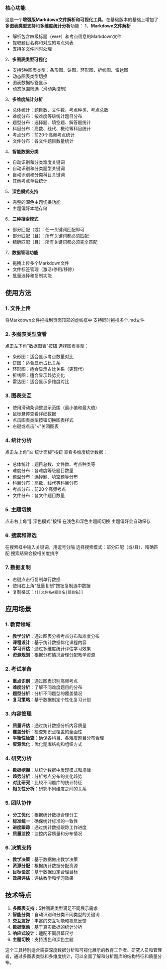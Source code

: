 ### 核心功能
这是一个**增强版Markdown文件解析和可视化工具**，在基础版本的基础上增加了**多图表类型支持**和**多维度统计分析**功能：
1、**Markdown文件解析**
- 解析包含四级标题（`####`）和考点信息的Markdown文件
- 提取题目名称和对应的考点列表
- 支持多文件同时处理

2、**多图表类型可视化**
- 支持5种图表类型：条形图、饼图、环形图、折线图、雷达图
- 动态图表类型切换
- 图表数据标签显示
- 动态范围筛选（滑动条控制）

3、**多维度统计分析**
- 总体统计：题目数、文件数、考点种类、考点总数
- 难度分布：按难度等级统计题目分布
- 题型分布：选择题、填空题、解答题统计
- 科目分布：高数、线代、概论等科目统计
- 考点分布：前20个高频考点统计
- 文件分布：各文件题目数量统计

4、**智能数据分类**
- 自动识别和分类难度关键词
- 自动识别和分类题型关键词
- 自动识别和分类科目关键词
- 其他考点单独统计

5、**深色模式支持**
- 完整的深色主题切换功能
- 主题偏好本地存储

6、**三种搜索模式**
- 部分匹配（或）：任一关键词匹配即可
- 部分匹配（且）：所有关键词都必须匹配
- 精确匹配（且）：所有关键词都必须完全匹配

7、**数据管理功能**
- 拖拽上传多个Markdown文件
- 文件标签管理（激活/停用/移除）
- 批量选择和复制功能

## 使用方法

### 1. 文件上传
将Markdown文件拖拽到页面顶部的虚线框中
支持同时拖拽多个.md文件

### 2. 多图表类型查看

点击左下角"数据图表"按钮
选择图表类型：
- 条形图：适合显示考点数量对比
- 饼图：适合显示占比关系
- 环形图：适合显示占比关系（更现代）
- 折线图：适合显示趋势变化
- 雷达图：适合显示多维度对比

### 3. 图表交互
- 使用滑动条调整显示范围（最小值和最大值）
- 鼠标悬停查看详细数据
- 点击图表类型按钮切换图表样式
- 右键或点击"×"关闭图表

### 4. 统计分析
点击左上角"📊 统计面板"按钮
查看多维度统计数据：
- 总体统计：题目总数、文件数、考点种类等
- 难度分布：各难度等级题目数量
- 题型分布：选择题、填空题等分布
- 科目分布：高数、线代等科目分布
- 考点分布：前20个高频考点
- 文件分布：各文件题目数量

### 5. 主题切换
点击右上角"🌙 深色模式"按钮
在浅色和深色主题间切换
主题偏好会自动保存

### 6. 搜索和筛选
在搜索框中输入关键词，用逗号分隔
选择搜索模式：部分匹配（或/且）、精确匹配
搜索结果会按相关度排序

### 7. 数据复制
- 右键点击行复制单行数据
- 使用右上角"批量复制"按钮复制选中数据
- 复制格式：`![[文件名#题目名|题目名]]`

## 应用场景
### 1. 教育领域
- **教学分析**：通过图表分析考点分布和难度分布
- **课程设计**：基于统计数据优化课程内容
- **学习评估**：通过多维度统计评估学习效果
- **资源规划**：根据分布情况合理分配教学资源

### 2. 考试准备
- **重点识别**：通过图表识别高频考点
- **难度分析**：了解不同难度题目的分布
- **题型分析**：分析不同题型的覆盖情况
- **复习策略**：基于数据制定个性化复习计划

### 3. 内容管理
- **质量评估**：通过统计数据分析内容质量
- **覆盖分析**：检查知识点覆盖的全面性
- **平衡性检查**：确保各科目、各难度题目分布合理
- **资源优化**：优化题库结构和组织方式

### 4. 研究分析
- **数据挖掘**：从统计数据中发现模式和规律
- **趋势分析**：分析考点分布的变化趋势
- **对比研究**：比较不同题库的统计特征
- **相关性分析**：研究不同维度之间的关系

### 5. 团队协作
- **分工优化**：根据统计数据合理分工
- **标准统一**：确保统计标准的一致性
- **进度跟踪**：通过统计数据跟踪工作进度
- **质量监控**：监控内容质量和分布情况

### 6. 决策支持
- **教学决策**：基于数据做出教学决策
- **资源分配**：根据统计数据分配资源
- **目标设定**：基于数据设定合理目标
- **效果评估**：评估教学和学习效果

## 技术特点
1. **多图表支持**：5种图表类型满足不同展示需求
2. **智能分类**：自动识别和分类不同类型的关键词
3. **交互友好**：丰富的交互功能和视觉反馈
4. **数据驱动**：基于真实数据的统计分析
5. **响应式设计**：适配不同屏幕尺寸
6. **主题切换**：支持浅色和深色主题

这个工具特别适合需要深度数据分析和可视化展示的教育工作者、研究人员和管理者，通过多图表类型和多维度统计，可以全面了解和分析题库的结构特征和质量分布。
